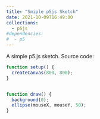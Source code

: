 ```yaml
---
title: "Smiple p5js Sketch"
date: 2021-10-09T16:49:00
collections:
  - p5js
#dependencies:
#  - p5
---
```


<div id="ellipse_test">
    <script language="javascript" type="text/javascript" src="https://cdnjs.cloudflare.com/ajax/libs/p5.js/1.3.1/p5.js"></script>
    <script type="text/javascript" src="/assets/p5js/ellipse_test.js"></script>
</div>

A simple p5.js sketch. Source code:

```javascript
function setup() {
  createCanvas(800, 800);
}


function draw() {
  background(0);
  ellipse(mouseX, mouseY, 50);
}
```
